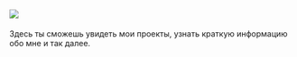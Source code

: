 # ![](https://img.novosti-n.org/upload/ukraine/892003.jpg)
Здесь ты сможешь увидеть мои проекты, узнать краткую информацию обо мне и так далее.


